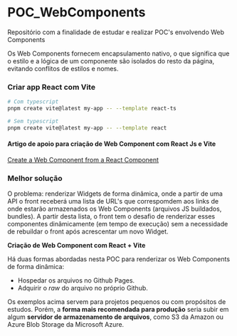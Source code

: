 # POC_WebComponents
Repositório com a finalidade de estudar e realizar POC's envolvendo Web Components

Os Web Components fornecem encapsulamento nativo, o que significa que o estilo e a lógica de um componente são isolados do resto da página, evitando conflitos de estilos e nomes.

### Criar app React com Vite

```bash
# Com typescript
pnpm create vite@latest my-app -- --template react-ts

# Sem typescript
pnpm create vite@latest my-app -- --template react
```

#### Artigo de apoio para criação de Web Component com React Js e Vite

[Create a Web Component from a React Component](https://techblog.skeepers.io/create-a-web-component-from-a-react-component-bbe7c5f85ee6)

### Melhor solução

O problema: renderizar Widgets de forma dinâmica, onde a partir de uma API o front receberá uma lista de URL's que correspomdem aos links de onde estarão armazenados os Web Components (arquivos JS buildados, bundles). A partir desta lista, o front tem o desafio de renderizar esses componentes dinâmicamente (em tempo de execução) sem a necessidade de rebuildar o front após acrescentar um novo Widget.

**Criação de Web Component com React + Vite**

Há duas formas abordadas nesta POC para renderizar os Web Components de forma dinâmica:
- Hospedar os arquivos no Github Pages.
- Adquirir o *raw* do arquivo no próprio Github.

Os exemplos acima servem para projetos pequenos ou com propósitos de estudos. Porém, a **forma mais recomendada para produção** seria subir em algum **servidor de armazenamento de arquivos**, como S3 da Amazon ou Azure Blob Storage da Microsoft Azure.